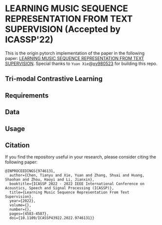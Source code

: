# LEARNING MUSIC SEQUENCE REPRESENTATION FROM TEXT SUPERVISION (Accepted by ICASSP'22)

This is the origin pytorch implementation of the paper in the following paper: [LEARNING MUSIC SEQUENCE REPRESENTATION FROM TEXT SUPERVISION](https://ieeexplore.ieee.org/document/9746131/). Special thanks to `Yuan Xie`@[xy980523](https://github.com/xy980523) for building this repo.


## Tri-modal Contrastive Learning


## Requirements



## Data


## Usage



## <span id="citelink">Citation</span>

If you find the repository useful in your research, please consider citing the following paper:

```
@INPROCEEDINGS{9746131,
  author={Chen, Tianyu and Xie, Yuan and Zhang, Shuai and Huang, Shaohan and Zhou, Haoyi and Li, Jianxin},
  booktitle={ICASSP 2022 - 2022 IEEE International Conference on Acoustics, Speech and Signal Processing (ICASSP)}, 
  title={Learning Music Sequence Representation From Text Supervision}, 
  year={2022},
  volume={},
  number={},
  pages={4583-4587},
  doi={10.1109/ICASSP43922.2022.9746131}}
```
